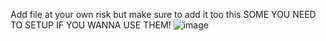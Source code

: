 Add file at your own risk but make sure to add it too this
SOME YOU NEED TO SETUP IF YOU WANNA USE THEM!
![image](https://github.com/DamageCoding/QuantumGen/assets/138550188/95e810bb-4d7b-4913-b26b-921a6c7d6e63)
